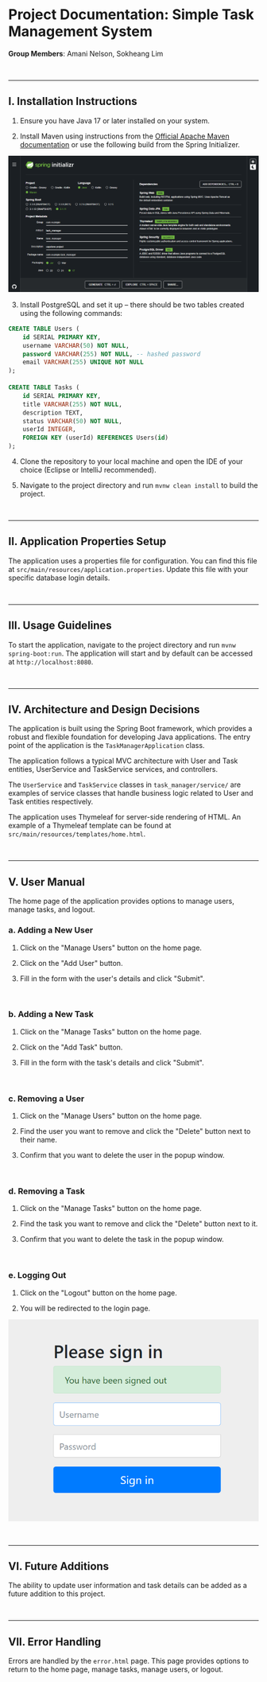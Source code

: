 # Project Documentation: Simple Task Management System

**Group Members**: Amani Nelson, Sokheang Lim

<br>

---

## I. Installation Instructions

1. Ensure you have Java 17 or later installed on your system.

2. Install Maven using instructions from the [Official Apache Maven documentation](https://maven.apache.org/guides/getting-started/maven-in-five-minutes.html) or use the following build from the Spring Initializer.

![initial-build](image-1.png)

3. Install PostgreSQL and set it up – there should be two tables created using the following commands:

```sql
CREATE TABLE Users (
    id SERIAL PRIMARY KEY,
    username VARCHAR(50) NOT NULL,
    password VARCHAR(255) NOT NULL, -- hashed password
    email VARCHAR(255) UNIQUE NOT NULL
);

CREATE TABLE Tasks (
    id SERIAL PRIMARY KEY,
    title VARCHAR(255) NOT NULL,
    description TEXT,
    status VARCHAR(50) NOT NULL,
    userId INTEGER,
    FOREIGN KEY (userId) REFERENCES Users(id)
);
```

4. Clone the repository to your local machine and open the IDE of your choice (Eclipse or IntelliJ recommended).

5. Navigate to the project directory and run `mvnw clean install` to build the project.

<br>

---

## II. Application Properties Setup

The application uses a properties file for configuration. You can find this file at `src/main/resources/application.properties`. Update this file with your specific database login details.

<br>

---

## III. Usage Guidelines

To start the application, navigate to the project directory and run `mvnw spring-boot:run`. The application will start and by default can be accessed at `http://localhost:8080`.

<br>

---

## IV. Architecture and Design Decisions

The application is built using the Spring Boot framework, which provides a robust and flexible foundation for developing Java applications. The entry point of the application is the `TaskManagerApplication` class.

The application follows a typical MVC architecture with User and Task entities, UserService and TaskService services, and controllers.

The `UserService` and `TaskService` classes in `task_manager/service/` are examples of service classes that handle business logic related to User and Task entities respectively.

The application uses Thymeleaf for server-side rendering of HTML. An example of a Thymeleaf template can be found at `src/main/resources/templates/home.html`.

<br>

---

## V. User Manual

The home page of the application provides options to manage users, manage tasks, and logout.

### a. Adding a New User

1. Click on the "Manage Users" button on the home page.

2. Click on the "Add User" button.

3. Fill in the form with the user's details and click "Submit".

<br>

### b. Adding a New Task

1. Click on the "Manage Tasks" button on the home page.

2. Click on the "Add Task" button.

3. Fill in the form with the task's details and click "Submit".

<br>

### c. Removing a User

1. Click on the "Manage Users" button on the home page.

2. Find the user you want to remove and click the "Delete" button next to their name.

3. Confirm that you want to delete the user in the popup window.

<br>

### d. Removing a Task

1. Click on the "Manage Tasks" button on the home page.

2. Find the task you want to remove and click the "Delete" button next to it.

3. Confirm that you want to delete the task in the popup window.

<br>

### e. Logging Out

1. Click on the "Logout" button on the home page.

2. You will be redirected to the login page.

![logout](image.png)

<br>

---

## VI. Future Additions

The ability to update user information and task details can be added as a future addition to this project.

<br>

---

## VII. Error Handling

Errors are handled by the `error.html` page. This page provides options to return to the home page, manage tasks, manage users, or logout.